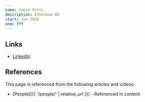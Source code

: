 ```yaml
---
name: Jamie Pitts
description: Ethereum OG
start: Jun 2016
end: ???
---
```


## Links
- [LinkedIn](https://www.linkedin.com/in/jamiepitts/)

## References

This page is referenced from the following articles and videos:

- [People]({{ '/people/' | relative_url }}) - Referenced in content